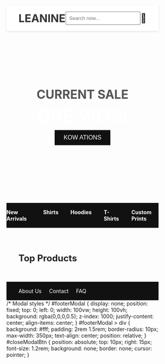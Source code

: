 <!DOCTYPE html>
<html lang="en">
<head>
  <meta charset="UTF-8">
  <meta name="viewport" content="width=device-width, initial-scale=1">
  <title>Leanine - Printed Shirt Store</title>
  <link rel="stylesheet" href="https://cdn.jsdelivr.net/npm/bootstrap-icons@1.10.5/font/bootstrap-icons.css">
  <style>
    * {
      margin: 0;
      padding: 0;
      box-sizing: border-box;
    }

    body {
      font-family: Arial, sans-serif;
      background-color: #f5f5f5;
    }

    header {
      background: #fff;
      display: flex;
      justify-content: space-between;
      align-items: center;
      padding: 1rem 2rem;
      box-shadow: 0 2px 5px rgba(0,0,0,0.1);
    }

    .logo {
      font-size: 1.8rem;
      font-weight: bold;
      color: #333;
    }

    .search-box {
      padding: 0.5rem;
      width: 200px;
    }

    .cart {
      font-size: 1.5rem;
      cursor: pointer;
    }

    .hero {
      background: url('https://images.pexels.com/photos/9821919/pexels-photo-9821919.jpeg?auto=compress&w=1200&h=800&fit=crop') no-repeat center center/cover;
      padding: 3rem 2rem;
      text-align: center;
      position: relative;
      min-height: 400px;
      color: #fff;
    }
    .hero h2, .hero h1, .hero button {
      position: relative;
      z-index: 2;
    }
    .hero::after {
      content: "";
      position: absolute;
      top: 0; left: 0; right: 0; bottom: 0;
      background: rgba(0,0,0,0.45);
      z-index: 1;
      border-radius: 0;
    }

    .hero h2 {
      font-size: 2rem;
      color: #555;
    }

    .hero h1 {
      font-size: 3rem;
      font-weight: bold;
      margin: 0.5rem 0;
    }

    .hero button {
      padding: 0.7rem 1.5rem;
      font-size: 1rem;
      background-color: #111;
      color: #fff;
      border: none;
      cursor: pointer;
    }

    .menu {
      background-color: #111;
      display: flex;
      justify-content: center;
      gap: 2rem;
      padding: 1rem 0;
    }

    .menu a {
      color: white;
      text-decoration: none;
      font-weight: bold;
    }

    .products {
      padding: 2rem;
    }

    .products h3 {
      margin-bottom: 1rem;
      font-size: 1.5rem;
      color: #222;
    }

    .product-list {
      display: grid;
      grid-template-columns: repeat(auto-fit, minmax(180px, 1fr));
      gap: 1.5rem;
    }

    .product-card {
      background-color: white;
      border: 1px solid #ddd;
      padding: 1rem;
      text-align: center;
      box-shadow: 0 2px 5px rgba(0,0,0,0.05);
    }

    .product-card img {
      width: 100%;
      height: 180px;
      object-fit: cover;
      border-radius: 5px;
    }

    .product-card h4 {
      margin: 0.5rem 0;
      font-size: 1rem;
    }

    .product-card p {
      color: #555;
      margin-bottom: 0.3rem;
    }

    .product-card span {
      color: #f39c12;
      font-size: 0.9rem;
    }

    footer {
      background-color: #111;
      color: #fff;
      padding: 1rem 2rem;
      display: flex;
      justify-content: space-between;
      align-items: center;
      flex-wrap: wrap;
    }

    footer a {
      color: #fff;
      margin-right: 1rem;
      text-decoration: none;
    }

    .socials span {
      margin-left: 1rem;
      font-size: 1.2rem;
    }

    @media (max-width: 600px) {
      .menu {
        flex-direction: column;
        align-items: center;
      }
      .search-box {
        width: 100px;
      }
    }
  </style>
</head>
<body>

  <header>
    <div class="logo">LEANINE</div>
    <input type="text" class="search-box" placeholder="Search now...">
    <div class="cart">🛒</div>
  </header>

  <section class="hero">
    <h2>CURRENT SALE</h2>
    <h1>ORE WOW</h1>
    <button>KOW ATIONS</button>
  </section>

  <nav class="menu">
    <a href="#" id="newArrivalsBtn">New Arrivals</a>
    <a href="#" id="shirtsBtn">Shirts</a>
    <a href="#" id="hoodiesBtn">Hoodies</a>
    <a href="#" id="tshirtsBtn">T-Shirts</a>
    <a href="#" id="customBtn">Custom Prints</a>
  </nav>

  <section class="products">
    <h3>Top Products</h3>
    <div class="product-list" id="productList">
      <!-- JS will add products here -->
    </div>
  </section>

  <footer>
    <div>
      <a href="#" id="aboutUsLink">About Us</a>
      <a href="#" id="contactLink">Contact</a>
      <a href="#">FAQ</a>
    </div>
    <div class="socials">
      <a href="https://instagram.com" target="_blank" title="Instagram" style="margin-left:1rem;color:#fff;font-size:1.5rem;"><i class="bi bi-instagram"></i></a>
      <a href="https://youtube.com" target="_blank" title="YouTube" style="margin-left:1rem;color:#fff;font-size:1.5rem;"><i class="bi bi-youtube"></i></a>
      <a href="https://facebook.com" target="_blank" title="Facebook" style="margin-left:1rem;color:#fff;font-size:1.5rem;"><i class="bi bi-facebook"></i></a>
      <a href="https://twitter.com" target="_blank" title="Twitter" style="margin-left:1rem;color:#fff;font-size:1.5rem;"><i class="bi bi-twitter"></i></a>
    </div>
  </footer>

  <div id="footerModal" style="display:none;position:fixed;top:0;left:0;width:100vw;height:100vh;background:rgba(0,0,0,0.5);z-index:1000;justify-content:center;align-items:center;">
    <div style="background:#fff;padding:2rem 1.5rem;border-radius:10px;max-width:350px;text-align:center;position:relative;">
      <button id="closeModalBtn" style="position:absolute;top:10px;right:15px;font-size:1.2rem;background:none;border:none;cursor:pointer;">&times;</button>
      <div id="modalContent"></div>
    </div>
  </div>
    /* Modal styles */
    #footerModal {
      display: none;
      position: fixed;
      top: 0;
      left: 0;
      width: 100vw;
      height: 100vh;
      background: rgba(0,0,0,0.5);
      z-index: 1000;
      justify-content: center;
      align-items: center;
    }
    #footerModal > div {
      background: #fff;
      padding: 2rem 1.5rem;
      border-radius: 10px;
      max-width: 350px;
      text-align: center;
      position: relative;
    }
    #closeModalBtn {
      position: absolute;
      top: 10px;
      right: 15px;
      font-size: 1.2rem;
      background: none;
      border: none;
      cursor: pointer;
    }

  <script>
    const allProducts = {
      "New Arrivals": Array.from({length: 10}, (_, i) => ({
        name: `New Arrival ${i+1}`,
        price: `$${(14.99 + i).toFixed(2)}`,
        image: `https://images.unsplash.com/photo-1512436991641-6745cdb1723f?auto=format&fit=crop&w=400&q=80&sig=${i}`,
        rating: 3 + (i % 3)
      })),
      "Shirts": [
        { name: "Classic White Shirt", price: "$15.99", image: "https://images.unsplash.com/photo-1512436991641-6745cdb1723f?auto=format&fit=crop&w=400&q=80", rating: 5 },
        { name: "Blue Denim Shirt", price: "$16.99", image: "https://images.unsplash.com/photo-1503342217505-b0a15ec3261c?auto=format&fit=crop&w=400&q=80", rating: 4 },
        { name: "Striped Shirt", price: "$17.99", image: "https://images.unsplash.com/photo-1465101046530-73398c7f28ca?auto=format&fit=crop&w=400&q=80", rating: 5 },
        { name: "Black Formal Shirt", price: "$18.99", image: "https://images.unsplash.com/photo-1517841905240-472988babdf9?auto=format&fit=crop&w=400&q=80", rating: 4 },
        { name: "Red Casual Shirt", price: "$19.99", image: "https://images.unsplash.com/photo-1517263904808-5dc0d6e1b8d4?auto=format&fit=crop&w=400&q=80", rating: 5 },
        { name: "Green Printed Shirt", price: "$20.99", image: "https://images.unsplash.com/photo-1519125323398-675f0ddb6308?auto=format&fit=crop&w=400&q=80", rating: 4 },
        { name: "Grey Slim Shirt", price: "$21.99", image: "https://images.unsplash.com/photo-1518717758536-85ae29035b6d?auto=format&fit=crop&w=400&q=80", rating: 5 },
        { name: "Yellow Summer Shirt", price: "$22.99", image: "https://images.unsplash.com/photo-1529626455594-4ff0802cfb7e?auto=format&fit=crop&w=400&q=80", rating: 4 },
        { name: "Purple Trend Shirt", price: "$23.99", image: "https://images.unsplash.com/photo-1519864600265-abb23847ef2c?auto=format&fit=crop&w=400&q=80", rating: 5 },
        { name: "Brown Check Shirt", price: "$24.99", image: "https://images.unsplash.com/photo-1515378791036-0648a3ef77b2?auto=format&fit=crop&w=400&q=80", rating: 4 }
      ],
      "Hoodies": Array.from({length: 10}, (_, i) => ({
        name: `Hoodie ${i+1}`,
        price: `$${(19.99 + i).toFixed(2)}`,
        image: `https://images.unsplash.com/photo-1517841905240-472988babdf9?auto=format&fit=crop&w=400&q=80&sig=${i}`,
        rating: 3 + (i % 3)
      })),
      "T-Shirts": [
        { name: "White Graphic Tee", price: "$12.99", image: "https://images.unsplash.com/photo-1519125323398-675f0ddb6308?auto=format&fit=crop&w=400&q=80", rating: 5 },
        { name: "Black Basic Tee", price: "$13.99", image: "https://images.unsplash.com/photo-1518717758536-85ae29035b6d?auto=format&fit=crop&w=400&q=80", rating: 4 },
        { name: "Red Print Tee", price: "$14.99", image: "https://images.unsplash.com/photo-1517263904808-5dc0d6e1b8d4?auto=format&fit=crop&w=400&q=80", rating: 5 },
        { name: "Blue Sport Tee", price: "$15.99", image: "https://images.unsplash.com/photo-1519864600265-abb23847ef2c?auto=format&fit=crop&w=400&q=80", rating: 4 },
        { name: "Green Summer Tee", price: "$16.99", image: "https://images.unsplash.com/photo-1529626455594-4ff0802cfb7e?auto=format&fit=crop&w=400&q=80", rating: 5 },
        { name: "Yellow Fun Tee", price: "$17.99", image: "https://images.unsplash.com/photo-1515378791036-0648a3ef77b2?auto=format&fit=crop&w=400&q=80", rating: 4 },
        { name: "Grey Urban Tee", price: "$18.99", image: "https://images.unsplash.com/photo-1503342217505-b0a15ec3261c?auto=format&fit=crop&w=400&q=80", rating: 5 },
        { name: "Purple Trend Tee", price: "$19.99", image: "https://images.unsplash.com/photo-1465101046530-73398c7f28ca?auto=format&fit=crop&w=400&q=80", rating: 4 },
        { name: "Brown Classic Tee", price: "$20.99", image: "https://images.unsplash.com/photo-1512436991641-6745cdb1723f?auto=format&fit=crop&w=400&q=80", rating: 5 },
        { name: "Orange Print Tee", price: "$21.99", image: "https://images.unsplash.com/photo-1519125323398-675f0ddb6308?auto=format&fit=crop&w=400&q=80", rating: 4 }
      ],
      "Custom Prints": Array.from({length: 10}, (_, i) => ({
        name: `Custom Print ${i+1}`,
        price: `$${(21.99 + i).toFixed(2)}`,
        image: `https://images.unsplash.com/photo-1465101046530-73398c7f28ca?auto=format&fit=crop&w=400&q=80&sig=${i}`,
        rating: 3 + (i % 3)
      }))
    };

    function renderProducts(section) {
      const products = allProducts[section] || [];
      const productList = document.getElementById("productList");
      productList.innerHTML = "";
      products.forEach(p => {
        const card = document.createElement("div");
        card.className = "product-card";
        card.innerHTML = `
          <img src="${p.image}" alt="${p.name}">
          <h4>${p.name}</h4>
          <p>${p.price}</p>
          <span>${"★".repeat(p.rating)}${"☆".repeat(5 - p.rating)}</span>
        `;
        productList.appendChild(card);
      });
    }

    // Initial load
    renderProducts("New Arrivals");

    document.getElementById("newArrivalsBtn").onclick = () => renderProducts("New Arrivals");
    document.getElementById("shirtsBtn").onclick = () => renderProducts("Shirts");
    document.getElementById("hoodiesBtn").onclick = () => renderProducts("Hoodies");
    document.getElementById("tshirtsBtn").onclick = () => renderProducts("T-Shirts");
    document.getElementById("customBtn").onclick = () => renderProducts("Custom Prints");

    // Footer modal logic
    function showModal(content) {
      document.getElementById('modalContent').innerHTML = content;
      document.getElementById('footerModal').style.display = 'flex';
    }
    document.getElementById('aboutUsLink').onclick = function(e) {
      e.preventDefault();
      showModal('<h2>About Us</h2><p>LEANINE is your destination for premium printed shirts. We blend style, comfort, and quality to bring you the best in fashion. Our mission is to make you look and feel great every day!</p>');
    };
    document.getElementById('contactLink').onclick = function(e) {
      e.preventDefault();
      showModal('<h2>Contact Us</h2><p>📞 +91-9876543210<br>📩 info@leanine.com<br>📍 Kolhapur, India</p>');
    };
    document.getElementById('closeModalBtn').onclick = function() {
      document.getElementById('footerModal').style.display = 'none';
    };
  </script>

</body>
</html>
